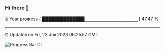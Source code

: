 ### Hi there 👋

⏳ Year progress { ██████████████▁▁▁▁▁▁▁▁▁▁▁▁▁▁▁▁ } 47.47 %

---

⏰ Updated on Fri, 23 Jun 2023 06:25:57 GMT

![Progress Bar CI](https://github.com/ZhaoGui/ZhaoGui/workflows/Progress%20Bar%20CI/badge.svg)
